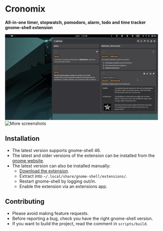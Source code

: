 # Cronomix

**All-in-one timer, stopwatch, pomodoro, alarm, todo and time tracker gnome-shell extension**

![preview](./data/images/screenshots/todo.png)
![More screenshots](https://github.com/zagortenay333/cronomix/tree/master/data/images/screenshots)

## Installation

- The latest version supports gnome-shell 46.
- The latest and older versions of the extension can be installed from
  the [gnome website](https://extensions.gnome.org/extension/6003/cronomix/).
- The latest version can also be installed manually:
    - [Download the extension](https://github.com/zagortenay333/cronomix/tree/master/data/cronomix@zagortenay333.zip).
    - Extract into `~/.local/share/gnome-shell/extensions/`.
    - Restart gnome-shell by logging out/in.
    - Enable the extension via an extensions app.

## Contributing

- Please avoid making feature requests.
- Before reporting a bug, check you have the right gnome-shell version.
- If you want to build the project, read the comment in `scripts/build`.
